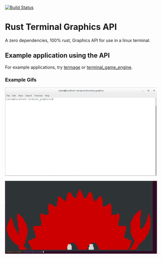[![Build Status](https://travis-ci.org/calum/terminal_graphics_api.svg?branch=master)](https://travis-ci.org/calum/terminal_graphics_api)

# Rust Terminal Graphics API
A zero dependencies, 100% rust, Graphics API for use in a linux terminal.

## Example application using the API
For example applications, try [termage](https://github.com/calum/terminal_image_display) or [terminal_game_engine](https://github.com/calum/terminal_game_engine).

### Example Gifs

![example_terminal game](https://raw.githubusercontent.com/calum/terminal_graphics_api/master/assets/terminal_game.gif)

![ferris in the terminal](https://raw.githubusercontent.com/calum/terminal_graphics_api/master/assets/ferris_crab.png)
